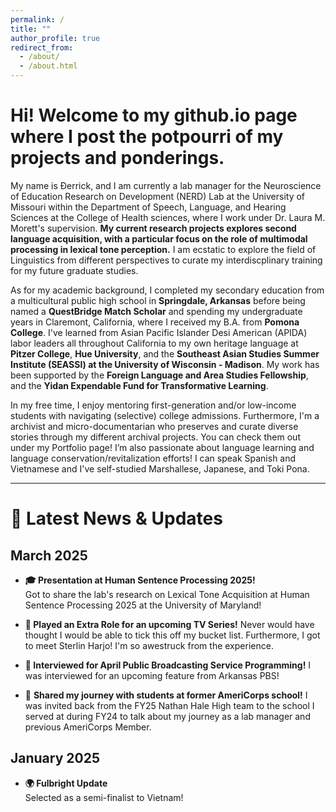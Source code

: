 ```yaml
---
permalink: /
title: ""
author_profile: true
redirect_from: 
  - /about/
  - /about.html
---
```


# Hi! Welcome to my github.io page where I post the potpourri of my projects and ponderings.

My name is Đerrick, and I am currently a lab manager for the Neuroscience of Education Research on Development (NERD) Lab at the University of Missouri within the Department of Speech, Language, and Hearing Sciences at the College of Health sciences, where I work under Dr. Laura M. Morett's supervision. **My current research projects explores second language acquisition, with a particular focus on the role of multimodal processing in lexical tone perception.** I am ecstatic to explore the field of Linguistics from different perspectives to curate my interdiscplinary training for my future graduate studies. 

As for my academic background, I completed my secondary education from a multicultural public high school in **Springdale, Arkansas** before being named a **QuestBridge Match Scholar** and spending my undergraduate years in Claremont, California, where I received my B.A. from **Pomona College**. I've learned from Asian Pacific Islander Desi American (APIDA) labor leaders all throughout California to my own heritage language at **Pitzer College**, **Hue University**, and the **Southeast Asian Studies Summer Institute (SEASSI) at the University of Wisconsin - Madison**. My work has been supported by the **Foreign Language and Area Studies Fellowship**, and the **Yidan Expendable Fund for Transformative Learning**.

In my free time, I enjoy mentoring first-generation and/or low-income students with navigating (selective) college admissions. Furthermore, I'm a archivist and micro-documentarian who preserves and curate diverse stories through my different archival projects. You can check them out under my Portfolio page! I’m also passionate about language learning and language conservation/revitalization efforts! I can speak Spanish and Vietnamese and I've self-studied Marshallese, Japanese, and Toki Pona.

---

# 📰 Latest News & Updates

## March 2025
- **🎓 Presentation at Human Sentence Processing 2025!**  
  Got to share the lab's research on Lexical Tone Acquisition at Human Sentence Processing 2025 at the University of Maryland!

- **🎥 Played an Extra Role for an upcoming TV Series!**
  Never would have thought I would be able to tick this off my bucket list. Furthermore, I got to meet Sterlin Harjo! I'm so awestruck from the experience.

- **🎥 Interviewed for April Public Broadcasting Service Programming!**
  I was interviewed for an upcoming feature from Arkansas PBS!

- 🤝 **Shared my journey with students at former AmeriCorps school!**
  I was invited back from the FY25 Nathan Hale High team to the school I served at during FY24 to talk about my journey as a lab manager and previous AmeriCorps Member.

## January 2025
- **🌍 Fulbright Update**  
  Selected as a semi-finalist to Vietnam!
